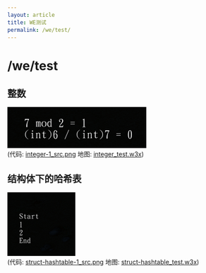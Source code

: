 ```yaml
---
layout: article
title: WE测试
permalink: /we/test/
---
```


# /we/test

## 整数

![integer-1](/assets/img/we/test/integer-1.png)  
(代码: [integer-1_src.png](/assets/img/we/test/integer-1_src.png) 地图: [integer_test.w3x](/assets/files/we/test/integer_test.w3x))

## 结构体下的哈希表

![struct-hashtable-1](/assets/img/we/test/struct-hashtable-1.png)  
(代码: [struct-hashtable-1_src.png](/assets/img/we/test/struct-hashtable-1_src.png) 地图: [struct-hashtable_test.w3x](/assets/files/we/test/struct-hashtable_test.w3x))
